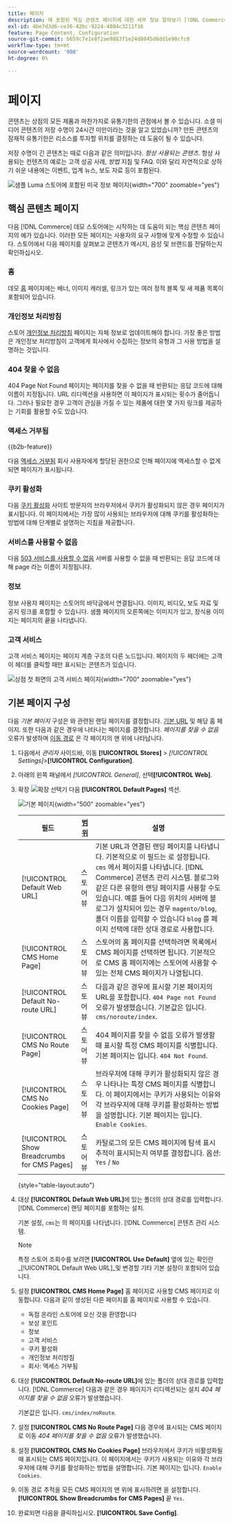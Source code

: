 ```yaml
---
title: 페이지
description: 에 포함된 핵심 콘텐츠 페이지에 대한 세부 정보 알아보기 [!DNL Commerce] 데모 스토어 및 기본 페이지 구성 변경.
exl-id: 4be7d3d6-ce36-42bc-9224-4804c3211f16
feature: Page Content, Configuration
source-git-commit: b659c7e1e8f2ae9883f1e24d8045d6dd1e90cfc0
workflow-type: tm+mt
source-wordcount: '908'
ht-degree: 0%

---
```


# 페이지

콘텐츠는 상점의 모든 제품과 마찬가지로 유통기한의 관점에서 볼 수 있습니다. 소셜 미디어 콘텐츠의 저장 수명이 24시간 미만이라는 것을 알고 있었습니까? 만든 콘텐츠의 잠재적 유통기한은 리소스를 투자할 위치를 결정하는 데 도움이 될 수 있습니다.

저장 수명이 긴 콘텐츠는 때로 다음과 같은 의미입니다. _항상 사용되는 콘텐츠_. 항상 사용되는 컨텐츠의 예로는 고객 성공 사례, _방법_ 지침 및 FAQ. 이와 달리 자연적으로 상하기 쉬운 내용에는 이벤트, 업계 뉴스, 보도 자료 등이 포함된다.

![샘플 Luma 스토어에 포함된 미국 정보 페이지 ](./assets/storefront-about-us.png){width="700" zoomable="yes"}

## 핵심 콘텐츠 페이지

다음 [!DNL Commerce] 데모 스토어에는 시작하는 데 도움이 되는 핵심 콘텐츠 페이지의 예가 있습니다. 이러한 모든 페이지는 사용자의 요구 사항에 맞게 수정할 수 있습니다. 스토어에서 다음 페이지를 살펴보고 콘텐츠가 메시지, 음성 및 브랜드를 전달하는지 확인하십시오.

### 홈

데모 [홈](../getting-started/storefront.md#home-page) 페이지에는 배너, 이미지 캐러셀, 링크가 있는 여러 정적 블록 및 새 제품 목록이 포함되어 있습니다.

### 개인정보 처리방침

스토어 [개인정보 처리방침](../getting-started/privacy-policy.md) 페이지는 자체 정보로 업데이트해야 합니다. 가장 좋은 방법은 개인정보 처리방침이 고객에게 회사에서 수집하는 정보의 유형과 그 사용 방법을 설명하는 것입니다.

### 404 찾을 수 없음

404 Page Not Found 페이지는 페이지를 찾을 수 없을 때 반환되는 응답 코드에 대해 이름이 지정됩니다. URL 리디렉션을 사용하면 이 페이지가 표시되는 횟수가 줄어듭니다. 그러나 필요한 경우 고객이 관심을 가질 수 있는 제품에 대한 몇 가지 링크를 제공하는 기회를 활용할 수도 있습니다.

### 액세스 거부됨

{{b2b-feature}}

다음 [액세스 거부됨](../b2b/account-company-roles-permissions.md) 회사 사용자에게 할당된 권한으로 인해 페이지에 액세스할 수 없게 되면 페이지가 표시됩니다.

### 쿠키 활성화

다음 [쿠키 활성화](../getting-started/compliance-cookie-law.md) 사이트 방문자의 브라우저에서 쿠키가 활성화되지 않은 경우 페이지가 표시됩니다. 이 페이지에서는 가장 많이 사용되는 브라우저에 대해 쿠키를 활성화하는 방법에 대해 단계별로 설명하는 지침을 제공합니다.

### 서비스를 사용할 수 없음

다음 [503 서비스를 사용할 수 없음](../configuration-reference/general/general.md) 서버를 사용할 수 없을 때 반환되는 응답 코드에 대해 page 라는 이름이 지정됩니다.

### 정보

정보 사용자 페이지는 스토어의 바닥글에서 연결됩니다. 이미지, 비디오, 보도 자료 및 공지 링크를 포함할 수 있습니다. 샘플 페이지의 오른쪽에는 이미지가 있고, 장식용 이미지는 페이지의 끝을 나타냅니다.

### 고객 서비스

고객 서비스 페이지는 페이지 계층 구조의 다른 노드입니다. 페이지의 두 헤더에는 고객이 헤더를 클릭할 때만 표시되는 콘텐츠가 있습니다.

![상점 첫 화면의 고객 서비스 페이지](./assets/storefront-customer-service.png){width="700" zoomable="yes"}

## 기본 페이지 구성

다음 _기본 페이지_ 구성은 와 관련된 랜딩 페이지를 결정합니다. [기본 URL](../stores-purchase/store-urls.md) 및 해당 홈 페이지. 또한 다음과 같은 경우에 나타나는 페이지를 결정합니다. _페이지를 찾을 수 없음_ 오류가 발생하며 [이동 경로](../catalog/navigation-breadcrumb-trail.md) 은 각 페이지의 맨 위에 나타납니다.

1. 다음에서 _관리자_ 사이드바, 이동  **[!UICONTROL Stores]** > _[!UICONTROL Settings]_>**[!UICONTROL Configuration]**.

1. 아래의 왼쪽 패널에서 _[!UICONTROL General]_, 선택&#x200B;**[!UICONTROL Web]**.

1. 확장 ![확장 선택기](../assets/icon-display-expand.png) 다음 **[!UICONTROL Default Pages]** 섹션.

   ![기본 페이지](./assets/web-default-pages.png){width="500" zoomable="yes"}

   | 필드 | [범위](../getting-started/websites-stores-views.md#scope-settings) | 설명 |
   |--- |--- |--- |
   | [!UICONTROL Default Web URL] | 스토어 뷰 | 기본 URL과 연결된 랜딩 페이지를 나타냅니다. 기본적으로 이 필드는 로 설정됩니다. `cms` 에서 페이지를 나타냅니다. [!DNL Commerce] 콘텐츠 관리 시스템. 블로그와 같은 다른 유형의 랜딩 페이지를 사용할 수도 있습니다. 예를 들어 다음 위치의 서버에 블로그가 설치되어 있는 경우 `magento/blog`, 폴더 이름을 입력할 수 있습니다 `blog` 를 페이지 선택에 대한 상대 경로로 사용합니다. |
   | [!UICONTROL CMS Home Page] | 스토어 뷰 | 스토어의 홈 페이지를 선택하려면 목록에서 CMS 페이지를 선택하면 됩니다. 기본적으로 CMS 홈 페이지에는 스토어에 사용할 수 있는 전체 CMS 페이지가 나열됩니다. |
   | [!UICONTROL Default No-route URL] | 스토어 뷰 | 다음과 같은 경우에 표시할 기본 페이지의 URL을 포함합니다. `404 Page not Found` 오류가 발생했습니다. 기본값은 입니다. `cms/noroute/index`. |
   | [!UICONTROL CMS No Route Page] | 스토어 뷰 | 404 페이지를 찾을 수 없음 오류가 발생할 때 표시할 특정 CMS 페이지를 식별합니다. 기본 페이지는 입니다. `404 Not Found`. |
   | [!UICONTROL CMS No Cookies Page] | 스토어 뷰 | 브라우저에 대해 쿠키가 활성화되지 않은 경우 나타나는 특정 CMS 페이지를 식별합니다. 이 페이지에서는 쿠키가 사용되는 이유와 각 브라우저에 대해 쿠키를 활성화하는 방법을 설명합니다. 기본 페이지는 입니다. `Enable Cookies`. |
   | [!UICONTROL Show Breadcrumbs for CMS Pages] | 스토어 뷰 | 카탈로그의 모든 CMS 페이지에 탐색 표시 추적이 표시되는지 여부를 결정합니다. 옵션: `Yes` / `No` |

   {style="table-layout:auto"}

1. 대상 **[!UICONTROL Default Web URL]**&#x200B;에 있는 폴더의 상대 경로를 입력합니다. [!DNL Commerce] 랜딩 페이지를 포함하는 설치.

   기본 설정, `cms`는 의 페이지를 나타냅니다. [!DNL Commerce] 콘텐츠 관리 시스템.

   >[!NOTE]
   >
   >특정 스토어 조회수를 보려면 **[!UICONTROL Use Default]** 옆에 있는 확인란 _[!UICONTROL Default Web URL]_및 변경할 기타 기본 설정이 포함되어 있습니다.

1. 설정 **[!UICONTROL CMS Home Page]** 홈 페이지로 사용할 CMS 페이지로 이동합니다. 다음과 같이 생성된 다른 페이지를 홈 페이지로 사용할 수 있습니다.

   - 독점 온라인 스토어에 오신 것을 환영합니다
   - 보상 포인트
   - 정보
   - 고객 서비스
   - 쿠키 활성화
   - 개인정보 처리방침
   - 회사: 액세스 거부됨

1. 대상 **[!UICONTROL Default No-route URL]**&#x200B;에 있는 폴더의 상대 경로를 입력합니다. [!DNL Commerce] 다음과 같은 경우 페이지가 리디렉션되는 설치 _404 페이지를 찾을 수 없음_ 오류가 발생했습니다.

   기본값은 입니다. `cms/index/noRoute`.

1. 설정 **[!UICONTROL CMS No Route Page]** 다음 경우에 표시되는 CMS 페이지로 이동 _404 페이지를 찾을 수 없음_ 오류가 발생했습니다.

1. 설정 **[!UICONTROL CMS No Cookies Page]** 브라우저에서 쿠키가 비활성화될 때 표시되는 CMS 페이지입니다. 이 페이지에서는 쿠키가 사용되는 이유와 각 브라우저에 대해 쿠키를 활성화하는 방법을 설명합니다. 기본 페이지는 입니다. `Enable Cookies`.

1. 이동 경로 추적을 모든 CMS 페이지의 맨 위에 표시하려면 을 설정합니다. **[!UICONTROL Show Breadcrumbs for CMS Pages]** 끝 `Yes`.

1. 완료되면 다음을 클릭하십시오. **[!UICONTROL Save Config]**.
